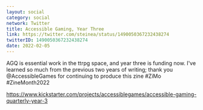 ```yaml
---
layout: social
category: social
network: Twitter
title: Accessible Gaming, Year Three
link: https://twitter.com/steinea/status/1490050367232438274
twitterID: 1490050367232438274
date: 2022-02-05
---
```


AGQ is essential work in the ttrpg space, and year three is funding now. I've learned so much from the previous two years of writing; thank you @AccessibleGames for continuing to produce this zine #ZiMo #ZineMonth2022

<https://www.kickstarter.com/projects/accessiblegames/accessible-gaming-quarterly-year-3>
